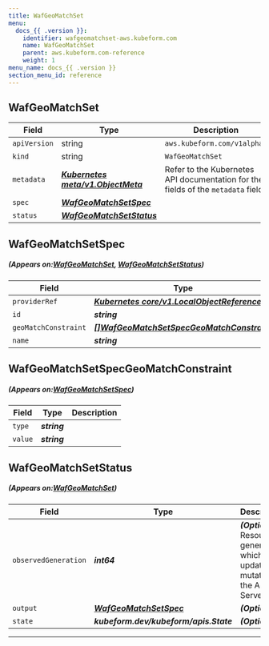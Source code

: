 ```yaml
---
title: WafGeoMatchSet
menu:
  docs_{{ .version }}:
    identifier: wafgeomatchset-aws.kubeform.com
    name: WafGeoMatchSet
    parent: aws.kubeform.com-reference
    weight: 1
menu_name: docs_{{ .version }}
section_menu_id: reference
---
```


## WafGeoMatchSet
| Field | Type | Description |
| ------ | ----- | ----------- |
| `apiVersion` | string | `aws.kubeform.com/v1alpha1` |
|    `kind` | string | `WafGeoMatchSet` |
| `metadata` | ***[Kubernetes meta/v1.ObjectMeta](https://kubernetes.io/docs/reference/generated/kubernetes-api/v1.13/#objectmeta-v1-meta)***|Refer to the Kubernetes API documentation for the fields of the `metadata` field.|
| `spec` | ***[WafGeoMatchSetSpec](#WafGeoMatchSetSpec)***||
| `status` | ***[WafGeoMatchSetStatus](#WafGeoMatchSetStatus)***||
## WafGeoMatchSetSpec
##### (Appears on:[WafGeoMatchSet](#WafGeoMatchSet), [WafGeoMatchSetStatus](#WafGeoMatchSetStatus))
| Field | Type | Description |
| ------ | ----- | ----------- |
| `providerRef` | ***[Kubernetes core/v1.LocalObjectReference](https://kubernetes.io/docs/reference/generated/kubernetes-api/v1.13/#localobjectreference-v1-core)***||
| `id` | ***string***||
| `geoMatchConstraint` | ***[[]WafGeoMatchSetSpecGeoMatchConstraint](#WafGeoMatchSetSpecGeoMatchConstraint)***| ***(Optional)*** |
| `name` | ***string***||
## WafGeoMatchSetSpecGeoMatchConstraint
##### (Appears on:[WafGeoMatchSetSpec](#WafGeoMatchSetSpec))
| Field | Type | Description |
| ------ | ----- | ----------- |
| `type` | ***string***||
| `value` | ***string***||
## WafGeoMatchSetStatus
##### (Appears on:[WafGeoMatchSet](#WafGeoMatchSet))
| Field | Type | Description |
| ------ | ----- | ----------- |
| `observedGeneration` | ***int64***| ***(Optional)*** Resource generation, which is updated on mutation by the API Server.|
| `output` | ***[WafGeoMatchSetSpec](#WafGeoMatchSetSpec)***| ***(Optional)*** |
| `state` | ***kubeform.dev/kubeform/apis.State***| ***(Optional)*** |
---
